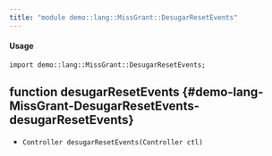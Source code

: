 ```yaml
---
title: "module demo::lang::MissGrant::DesugarResetEvents"
---
```


#### Usage

`import demo::lang::MissGrant::DesugarResetEvents;`


## function desugarResetEvents {#demo-lang-MissGrant-DesugarResetEvents-desugarResetEvents}

* ``Controller desugarResetEvents(Controller ctl)``

